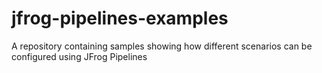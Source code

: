 # jfrog-pipelines-examples
A repository containing samples showing how different scenarios can be configured using JFrog Pipelines
